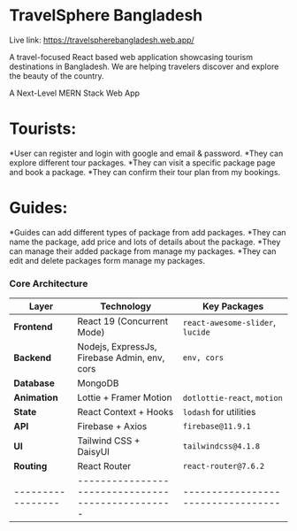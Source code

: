 # TravelSphere Bangladesh 

Live link: https://travelspherebangladesh.web.app/

A travel-focused React based web application showcasing tourism destinations in Bangladesh.
We are helping travelers discover and explore the beauty of the country.


A Next-Level MERN Stack Web App

# Tourists:
*User can register and login with google and email & password.
*They can explore different tour packages.
*They can visit a specific package page and book a package.
*They can confirm their tour plan from my bookings.

# Guides:
*Guides can add different types of package from add packages.
*They can name the package, add price and lots of details about the package.
*They can manage their added package from manage my packages.
*They can edit and delete packages form manage my packages.

### Core Architecture
| Layer           | Technology                                      | Key Packages                     |
|-----------------|-------------------------------------------------|----------------------------------|
| **Frontend**    | React 19 (Concurrent Mode)                      | `react-awesome-slider`, `lucide` |
| **Backend**     | Nodejs, ExpressJs, Firebase Admin, env, cors    | `env, cors`                      |
| **Database**    | MongoDB                                         |                                  |
| **Animation**   | Lottie + Framer Motion                          | `dotlottie-react`, `motion`      |
| **State**       | React Context + Hooks                           | `lodash` for utilities           |
| **API**         | Firebase + Axios                                | `firebase@11.9.1`                |
| **UI**          | Tailwind CSS + DaisyUI                          | `tailwindcss@4.1.8`              |
| **Routing**     | React Router                                    | `react-router@7.6.2`             |
|-----------------|-------------------------------------------------|----------------------------------|
